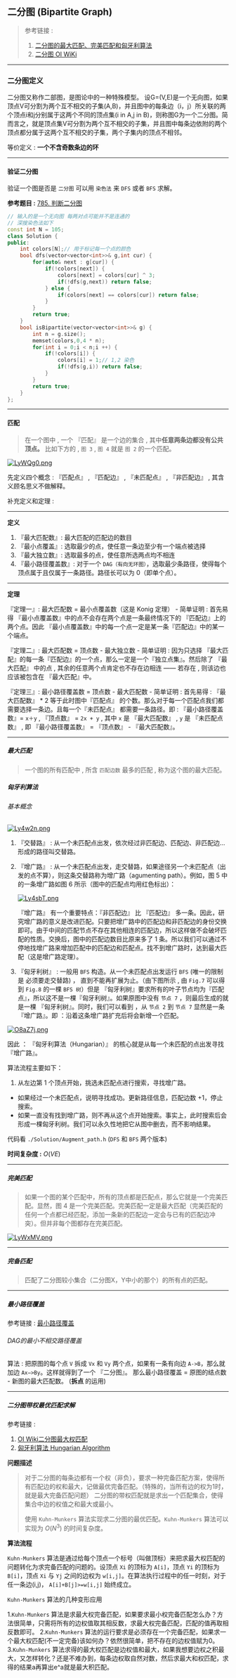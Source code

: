 #

## 二分图 (Bipartite Graph)

> 参考链接 :
>
> 1. [二分图的最大匹配、完美匹配和匈牙利算法](https://www.renfei.org/blog/bipartite-matching.html)
> 2. [二分图 OI WiKi](https://oi-wiki.org/graph/bi-graph/)

---

### 二分图定义

二分图又称作二部图，是图论中的一种特殊模型。
设G=(V,E)是一个无向图，如果顶点V可分割为两个互不相交的子集(A,B)，并且图中的每条边（i，j）所关联的两个顶点i和j分别属于这两个不同的顶点集(i in A,j in B)，则称图G为一个二分图。简而言之，就是顶点集V可分割为两个互不相交的子集，并且图中每条边依附的两个顶点都分属于这两个互不相交的子集，两个子集内的顶点不相邻。

等价定义 : **一个不含奇数条边的环**

---

#### 验证二分图

验证一个图是否是 `二分图` 可以用 `染色法` 来 `DFS` 或者 `BFS` 求解。

**参考题目 :** [785. 判断二分图](https://leetcode-cn.com/problems/is-graph-bipartite/)

```cpp
// 输入的是一个无向图 每两对点可能并不是连通的
// 深搜染色法如下
const int N = 105;
class Solution {
public:
    int colors[N];// 用于标记每一个点的颜色
    bool dfs(vector<vector<int>>& g,int cur) {
        for(auto& next : g[cur]) {
            if(!colors[next]) {
                colors[next] = colors[cur] ^ 3; 
                if(!dfs(g,next)) return false;
            } else {
                if(colors[next] == colors[cur]) return false;
            }
        }
        return true;
    }
    bool isBipartite(vector<vector<int>>& g) {
        int n = g.size();
        memset(colors,0,4 * n);
        for(int i = 0;i < n;i ++) {
            if(!colors[i]) {
                colors[i] = 1;// 1,2 染色
                if(!dfs(g,i)) return false;
            }
        }
        return true;
    }
};
```

---

#### 匹配

> 在一个图中 , 一个 『匹配』 是一个边的集合 , 其中**任意两条边都没有公共顶点。** 比如下方的 , `图 3` , `图 4` 就是 `图 2` 的一个匹配。

[![LyWQg0.png](https://s1.ax1x.com/2022/04/21/LyWQg0.png)](https://imgtu.com/i/LyWQg0)

先定义四个概念 : 『匹配点』 , 『匹配边』 , 『未匹配点』 , 『非匹配边』 , 其含义顾名思义不做解释。

补充定义和定理 :

---

**定义**

1. 『最大匹配数』: 最大匹配的匹配边的数目
2. 『最小点覆盖』: 选取最少的点，使任意一条边至少有一个端点被选择
3. 『最大独立数』: 选取最多的点，使任意所选两点均不相连
4. 『最小路径覆盖数』: 对于一个 `DAG（有向无环图）`，选取最少条路径，使得每个顶点属于且仅属于一条路径。路径长可以为 0（即单个点）。

---

**定理**

『定理一』: 最大匹配数 = 最小点覆盖数（这是 Konig 定理）
    - 简单证明 : 首先易得 『最小点覆盖数』中的点不会存在两个点是一条最终情况下的 『匹配边』上的两个点。因此 『最小点覆盖数』中的每一个点一定是某一条『匹配边』中的某一个端点。

『定理二』: 最大匹配数 = 顶点数 - 最大独立数
    - 简单证明 : 因为只选择 『最大匹配』的每一条『匹配边』的一个点，那么一定是一个『独立点集』。然后除了 『最大匹配』 中的点 , 其余的任意两个点肯定也不存在边相连 —— 若存在 , 则该边也应该被包含在 『最大匹配』中。

『定理三』: 最小路径覆盖数 = 顶点数 - 最大匹配数
    - 简单证明 : 首先易得 : 『最大匹配数』 * 2 等于此时图中『匹配点』 的个数。那么对于每一个匹配点我们都需要选择一条边。且每一个『未匹配点』 都需要一条路径。即 : 『最小路径覆盖数』= `x＋y` , 『顶点数』 = `2x + y` , 其中 `x` 是 『最大匹配数』 , `y` 是 『未匹配点数』 , 即 『最小路径覆盖数』 = 『顶点数』 - 『最大匹配数』。

---

##### 最大匹配

> 一个图的所有匹配中 , 所含 `匹配边数` 最多的匹配 , 称为这个图的最大匹配。

##### 匈牙利算法

###### 基本概念

[![Ly4w2n.png](https://s1.ax1x.com/2022/04/21/Ly4w2n.png)](https://imgtu.com/i/Ly4w2n)

1. 『交替路』 : 从一个未匹配点出发，依次经过非匹配边、匹配边、非匹配边…形成的路径叫交替路。
2. 『增广路』 : 从一个未匹配点出发，走交替路，如果途径另一个未匹配点（出发的点不算），则这条交替路称为增广路（agumenting path）。例如，图 5 中的一条增广路如图 6 所示（图中的匹配点均用红色标出）：

    [![Ly4sbT.png](https://s1.ax1x.com/2022/04/21/Ly4sbT.png)](https://imgtu.com/i/Ly4sbT)

    『增广路』 有一个重要特点：『非匹配边』 比 『匹配边』 多一条。因此，研究增广路的意义是改进匹配。只要把增广路中的匹配边和非匹配边的身份交换即可。由于中间的匹配节点不存在其他相连的匹配边，所以这样做不会破坏匹配的性质。交换后，图中的匹配边数目比原来多了 1 条。所以我们可以通过不停地找增广路来增加匹配中的匹配边和匹配点。找不到增广路时，达到最大匹配（这是增广路定理）。

3. 『匈牙利树』 : 一般用 `BFS` 构造。从一个未匹配点出发运行 `BFS` (唯一的限制是 必须要走交替路) ， 直到不能再扩展为止。（由下图所示 , 由 `Fig.7` 可以得到 `Fig.8` 的一棵 `BFS 树`）但是 『匈牙利树』要求所有的叶子节点均为『匹配点』，所以这不是一棵『匈牙利树』。如果原图中没有 `节点 7` ，则最后生成的就是一棵 『匈牙利树』。同时，我们可以看到 ，从 `节点 2` 到 `节点 7` 显然是一条 『增广路』。即 ：沿着这条增广路扩充后将会新增一个匹配。

[![O8aZ7j.png](https://s1.ax1x.com/2022/05/09/O8aZ7j.png)](https://imgtu.com/i/O8aZ7j)

因此 ： 『匈牙利算法（Hungarian）』 的核心就是从每一个未匹配的点出发寻找 『增广路』。

算法流程主要如下：

1. 从左边第 1 个顶点开始，挑选未匹配点进行搜索，寻找增广路。

- 如果经过一个未匹配点，说明寻找成功。更新路径信息，匹配边数 +1，停止搜索。
- 如果一直没有找到增广路，则不再从这个点开始搜索。事实上，此时搜索后会形成一棵匈牙利树。我们可以永久性地把它从图中删去，而不影响结果。

代码看 `./Solution/Augment_path.h` (`DFS` 和 `BFS` 两个版本)

**时间复杂度 :** $O(VE)$

---

##### 完美匹配

> 如果一个图的某个匹配中，所有的顶点都是匹配点，那么它就是一个完美匹配。显然，图 4 是一个完美匹配。完美匹配一定是最大匹配（完美匹配的任何一个点都已经匹配，添加一条新的匹配边一定会与已有的匹配边冲突）。但并非每个图都存在完美匹配。

[![LyWxMV.png](https://s1.ax1x.com/2022/04/21/LyWxMV.png)](https://imgtu.com/i/LyWxMVi)

---

##### 完备匹配

> 匹配了二分图较小集合（二分图X，Y中小的那个）的所有点的匹配。

---

##### 最小路径覆盖

参考链接 : [最小路径覆盖](https://blog.csdn.net/qq_39627843/article/details/82012572)

###### DAG的最小不相交路径覆盖

算法 : 把原图的每个点 `V` 拆成 `Vx` 和 `Vy` 两个点，如果有一条有向边 `A->B`，那么就加边 `Ax−>By`。这样就得到了一个 『二分图』。 那么最小路径覆盖 = 原图的结点数 - 新图的最大匹配数。 (**拆点** 的运用)

---

##### 二分图带权最优匹配求解

参考链接 :

1. [OI Wiki二分图最大权匹配](https://oi-wiki.org/graph/graph-matching/bigraph-weight-match/)
2. [匈牙利算法 Hungarian Algorithm](https://www.bilibili.com/video/BV16K4y1X7Ph/?spm_id_from=333.788.recommend_more_video.-1)

**问题描述**

> 对于二分图的每条边都有一个权（非负），要求一种完备匹配方案，使得所有匹配边的权和最大，记做最优完备匹配。（特殊的，当所有边的权为1时，就是最大完备匹配问题）
> 二分图的带权匹配就是求出一个匹配集合，使得集合中边的权值之和最大或最小。
>
> 使用 `Kuhn-Munkers` 算法实现求二分图的最优匹配。`Kuhn-Munkers` 算法可以实现为 $O(N^3)$ 的时间复杂度。

**算法流程**

`Kuhn-Munkers` 算法是通过给每个顶点一个标号（叫做顶标）来把求最大权匹配的问题转化为求完备匹配的问题的。设顶点 `Xi` 的顶标为 `A[i]`，顶点 `Yi` 的顶标为 `B[i]`，顶点 `Xi` 与 `Yj` 之间的边权为 `w[i,j]`。在算法执行过程中的任一时刻，对于任一条边(i,j)， `A[i]+B[j]>=w[i,j]` 始终成立。


`Kuhn-Munkers` 算法的几种变形应用

1.`Kuhn-Munkers` 算法是求最大权完备匹配，如果要求最小权完备匹配怎么办？方法很简单，只需将所有的边权值取其相反数，求最大权完备匹配，匹配的值再取相反数即可。
2.`Kuhn-Munkers` 算法的运行要求是必须存在一个完备匹配，如果求一个最大权匹配(不一定完备)该如何办？依然很简单，把不存在的边权值赋为0。
3.`Kuhn-Munkers` 算法求得的最大权匹配是边权值和最大，如果我想要边权之积最大，又怎样转化？还是不难办到，每条边权取自然对数，然后求最大和权匹配，求得的结果a再算出e^a就是最大积匹配。
